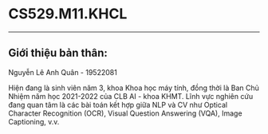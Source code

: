 # CS529.M11.KHCL
---
## Giới thiệu bản thân:
Nguyễn Lê Anh Quân - 19522081

Hiện đang là sinh viên năm 3, khoa Khoa học máy tính, đồng thời là Ban Chủ Nhiệm năm học 2021-2022 của CLB AI - khoa KHMT. Lĩnh vực nghiên cứu đang quan tâm là các bài toán kết hợp giữa NLP và CV như Optical Character Recognition (OCR), Visual Question Answering (VQA), Image Captioning, v.v. 


